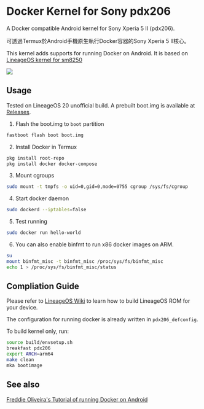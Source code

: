 # Docker Kernel for Sony pdx206

A Docker compatible Android kernel for Sony Xperia 5 II (pdx206).

可透過Termux於Android手機原生執行Docker容器的Sony Xperia 5 II核心。

This kernel adds supports for running Docker on Android. It is based on [LineageOS kernel for sm8250](https://github.com/LineageOS/android_kernel_sony_sm8250)

![](https://i.postimg.cc/3RDgdndZ/Screenshot-20230203-183742-Termux.png)


## Usage

Tested on LineageOS 20 unofficial build. A prebuilt boot.img is available at [Releases](https://github.com/ivon852/android_kernel_sony_pdx206_docker/releases).

1. Flash the boot.img to `boot` partition
```bash
fastboot flash boot boot.img
```

2. Install Docker in Termux
```bash
pkg install root-repo
pkg install docker docker-compose
```

3. Mount cgroups
```bash
sudo mount -t tmpfs -o uid=0,gid=0,mode=0755 cgroup /sys/fs/cgroup
```

4. Start docker daemon
```bash
sudo dockerd --iptables=false
```

5. Test running
```bash
sudo docker run hello-world
```

6. You can also enable binfmt to run x86 docker images on ARM.
```bash
su
mount binfmt_misc -t binfmt_misc /proc/sys/fs/binfmt_misc
echo 1 > /proc/sys/fs/binfmt_misc/status
```


## Compliation Guide

Please refer to [LineageOS Wiki](https://wiki.lineageos.org/devices/pdx203/build) to learn how to build LineageOS ROM for your device.

The configuration for running docker is already written in `pdx206_defconfig`.

To build kernel only, run:
```bash
source build/envsetup.sh
breakfast pdx206
export ARCH=arm64
make clean
mka bootimage
```


## See also

[Freddie Oliveira's Tutorial of running Docker on Android](https://gist.github.com/FreddieOliveira/efe850df7ff3951cb62d74bd770dce27)

